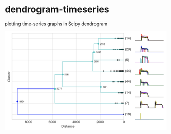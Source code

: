 # dendrogram-timeseries
plotting time-series graphs in Scipy dendrogram

<img src="https://github.com/mapattacker/dendrogram-timeseries/blob/master/images/dendrogram1.png" width="700">

